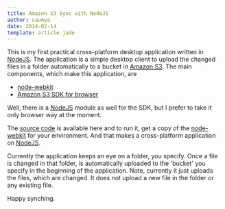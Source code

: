 ```yaml
---
title: Amazon S3 Sync with NodeJS
author: saumya
date: 2014-02-14
template: article.jade
---
```



This is my first practical cross-platform desktop application written in [NodeJS][1]. The application is a simple desktop client to upload the changed files in a folder automatically to a bucket in [Amazon S3][2]. The main components, which make this application, are     
 - [node-webkit][3]
 - [Amazon S3 SDK for browser][4]

Well, there is a [NodeJS][1] module as well for the SDK, but I prefer to take it only browser way at the moment.     

The [source code][5] is available here and to run it, get a copy of the [node-webkit][3] for your environment. And that makes a cross-platform application on [NodeJS][1].     

Currently the application keeps an eye on a folder, you specify. Once a file is changed in that folder, is automatically uploaded to the 'bucket' you specify in the beginning of the application. Note, currently it just uploads the files, which are changed. It does not upload a new file in the folder or any existing file.


Happy synching.





[1]: http://nodejs.org/
[2]: http://aws.amazon.com/s3/
[3]: https://github.com/rogerwang/node-webkit
[4]: http://docs.aws.amazon.com/AWSJavaScriptSDK/guide/browser-intro.html
[5]: https://github.com/saumya/AmazonS3Sync